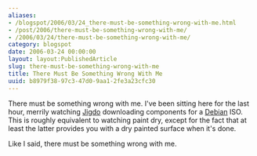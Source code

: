 ```yaml
---
aliases:
- /blogspot/2006/03/24_there-must-be-something-wrong-with-me.html
- /post/2006/there-must-be-something-wrong-with-me/
- /2006/03/24/there-must-be-something-wrong-with-me/
category: blogspot
date: 2006-03-24 00:00:00
layout: layout:PublishedArticle
slug: there-must-be-something-wrong-with-me
title: There Must Be Something Wrong With Me
uuid: b8979f38-97c3-47d0-9aa1-2fe3a23cfc30
---
```


[Jigdo]: http://atterer.org/jigdo
[Debian]: http://www.debian.org

There must be something wrong with me. I've been sitting here for the last
hour, merrily watching [Jigdo][] downloading components for a [Debian][] ISO.
This is roughly equivalent to watching paint dry, except for the fact that at
least the latter provides you with a dry painted surface when it's done.
<!--more-->

Like I said, there must be something wrong with me.